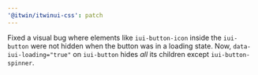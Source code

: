 ```yaml
---
'@itwin/itwinui-css': patch
---
```


Fixed a visual bug where elements like `iui-button-icon` inside the `iui-button` were not hidden when the button was in a loading state. Now, `data-iui-loading="true"` on `iui-button` hides *all* its children except `iui-button-spinner`.

